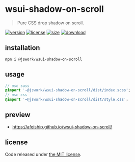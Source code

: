 # wsui-shadow-on-scroll
> Pure CSS drop shadow on scroll.

[![version][version-image]][version-url]
[![license][license-image]][license-url]
[![size][size-image]][size-url]
[![download][download-image]][download-url]

## installation
```shell
npm i @jswork/wsui-shadow-on-scroll
```

## usage
```scss
// use sass
@import '~@jswork/wsui-shadow-on-scroll/dist/index.scss';
// use css
@import '~@jswork/wsui-shadow-on-scroll/dist/style.css';
```

## preview
- https://afeiship.github.io/wsui-shadow-on-scroll/

## license
Code released under [the MIT license](https://github.com/afeiship/wsui-shadow-on-scroll/blob/master/LICENSE.txt).

[version-image]: https://img.shields.io/npm/v/@jswork/wsui-shadow-on-scroll
[version-url]: https://npmjs.org/package/@jswork/wsui-shadow-on-scroll

[license-image]: https://img.shields.io/npm/l/@jswork/wsui-shadow-on-scroll
[license-url]: https://github.com/afeiship/wsui-shadow-on-scroll/blob/master/LICENSE.txt

[size-image]: https://img.shields.io/bundlephobia/minzip/@jswork/wsui-shadow-on-scroll
[size-url]: https://github.com/afeiship/wsui-shadow-on-scroll/blob/master/dist/wsui-shadow-on-scroll.min.js

[download-image]: https://img.shields.io/npm/dm/@jswork/wsui-shadow-on-scroll
[download-url]: https://www.npmjs.com/package/@jswork/wsui-shadow-on-scroll

